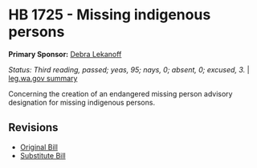 # HB 1725 - Missing indigenous persons
**Primary Sponsor:** [Debra Lekanoff](/person/leg/lekanoff_de.md)

*Status: Third reading, passed; yeas, 95; nays, 0; absent, 0; excused, 3.* | [leg.wa.gov summary](https://app.leg.wa.gov/billsummary?BillNumber=1725&Year=2021)

Concerning the creation of an endangered missing person advisory designation for missing indigenous persons.

## Revisions
* [Original Bill](1/)
* [Substitute Bill](S/)
